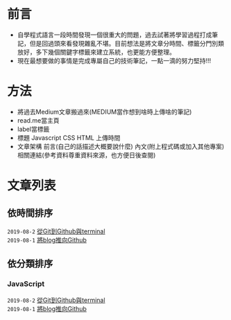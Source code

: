 # 前言
+ 自學程式語言一段時間發現一個很重大的問題，過去試著將學習過程打成筆記，但是回過頭來看發現雜亂不堪。目前想法是將文章分時間、標籤分門別類放好，多下幾個關鍵字標籤來建立系統，也更能方便整理。
+ 現在最想要做的事情是完成專屬自己的技術筆記，一點一滴的努力堅持!!!

# 方法
+ 將過去Medium文章搬過來(MEDIUM當作想到啥時上傳啥的筆記)
+ read.me當主頁
+ label當標籤
+ 標題 Javascript CSS HTML 上傳時間
+ 文章架構 前言(自己的話描述大概要說什麼) 內文(附上程式碼或加入其他專案) 相關連結(參考資料尊重資料來源，也方便日後查閱)

# 文章列表

## 依時間排序

`2019-08-2`  [<Github>從Git到Github與terminal](https://github.com/alexgitpage/blog/issues/2)   
`2019-08-1`  [<Github>將blog推向Github](https://github.com/alexgitpage/blog/issues/1)

## 依分類排序

### JavaScript
`2019-08-2`  [<Github>從Git到Github與terminal](https://github.com/alexgitpage/blog/issues/2)   
`2019-08-1`  [<Github>將blog推向Github](https://github.com/alexgitpage/blog/issues/1)  


